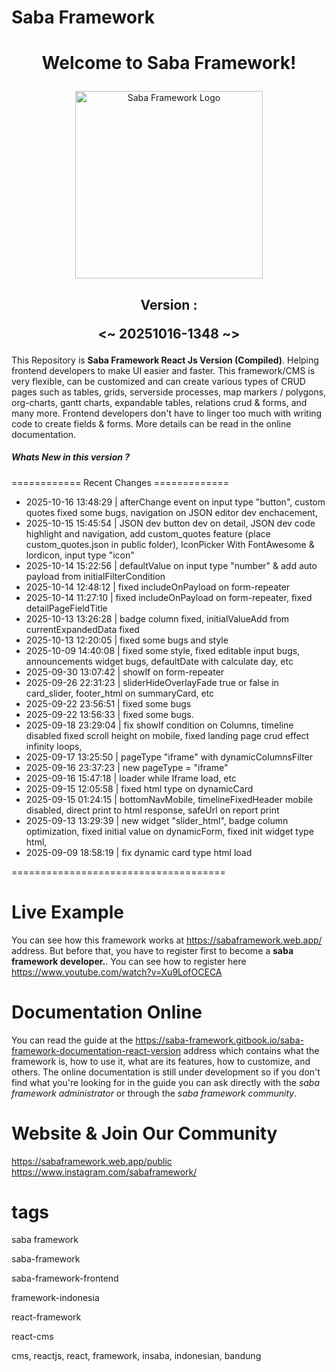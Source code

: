 <h1>Saba Framework</h1>

# <p align="center">Welcome to Saba Framework!</p>

<p align="center"><img src="https://res.cloudinary.com/insaba/image/upload/v1700625287/saba_framework/logo_saba_framework_gqw72y.png" alt="Saba Framework Logo" width="300"></p>

## <p align="center">Version : </p><p align="center"><~ 20251016-1348 ~></p>

This Repository is **Saba Framework React Js Version (Compiled)**. Helping frontend developers to make UI easier and faster. This framework/CMS is very flexible, can be customized and can create various types of CRUD pages such as tables, grids, serverside processes, map markers / polygons, org-charts, gantt charts, expandable tables, relations crud & forms, and many more. Frontend developers don't have to linger too much with writing code to create fields & forms. More details can be read in the online documentation.

##### Whats New in this version ?

============ Recent Changes =============

- 2025-10-16 13:48:29 | afterChange event on input type "button", custom quotes fixed some bugs, navigation on JSON editor dev enchacement,
- 2025-10-15 15:45:54 | JSON dev button dev on detail, JSON dev code highlight and navigation, add custom_quotes feature (place custom_quotes.json in public folder), IconPicker With FontAwesome & lordicon, input type "icon"
- 2025-10-14 15:22:56 | defaultValue on input type "number" & add auto payload from initialFilterCondition
- 2025-10-14 12:48:12 | fixed includeOnPayload on form-repeater
- 2025-10-14 11:27:10 | fixed includeOnPayload on form-repeater, fixed detailPageFieldTitle
- 2025-10-13 13:26:28 | badge column fixed, initialValueAdd from currentExpandedData fixed
- 2025-10-13 12:20:05 | fixed some bugs and style
- 2025-10-09 14:40:08 | fixed some style, fixed editable input bugs, announcements widget bugs, defaultDate with calculate day, etc
- 2025-09-30 13:07:42 | showIf on form-repeater
- 2025-09-26 22:31:23 | sliderHideOverlayFade true or false in card_slider, footer_html  on summaryCard, etc
- 2025-09-22 23:56:51 | fixed some bugs
- 2025-09-22 13:56:33 | fixed some bugs.
- 2025-09-18 23:29:04 | fix showIf condition on Columns, timeline disabled fixed scroll height on mobile, fixed landing page crud effect infinity loops,
- 2025-09-17 13:25:50 | pageType "iframe" with dynamicColumnsFilter
- 2025-09-16 23:37:23 | new pageType = "iframe"
- 2025-09-16 15:47:18 | loader while Iframe load, etc
- 2025-09-15 12:05:58 | fixed html type on dynamicCard
- 2025-09-15 01:24:15 | bottomNavMobile, timelineFixedHeader mobile disabled, direct print to html response, safeUrl on report print
- 2025-09-13 13:29:39 | new widget "slider_html", badge column optimization, fixed initial value on dynamicForm, fixed init widget type html,
- 2025-09-09 18:58:19 | fix dynamic card type html load

=====================================

# Live Example

You can see how this framework works at https://sabaframework.web.app/ address. But before that, you have to register first to become a **saba framework developer.**. You can see how to register here https://www.youtube.com/watch?v=Xu9LofOCECA

# Documentation Online

You can read the guide at the https://saba-framework.gitbook.io/saba-framework-documentation-react-version address which contains what the framework is, how to use it, what are its features, how to customize, and others. The online documentation is still under development so if you don't find what you're looking for in the guide you can ask directly with the _saba framework administrator_ or through the _saba framework community_.

# Website & Join Our Community

https://sabaframework.web.app/public
https://www.instagram.com/sabaframework/

# tags

<p>saba framework</p>
<p>saba-framework</p>
<p>saba-framework-frontend</p>
<p>framework-indonesia</p>
<p>react-framework</p>
<p>react-cms</p>
<p>cms, reactjs, react, framework, insaba, indonesian, bandung</p>
